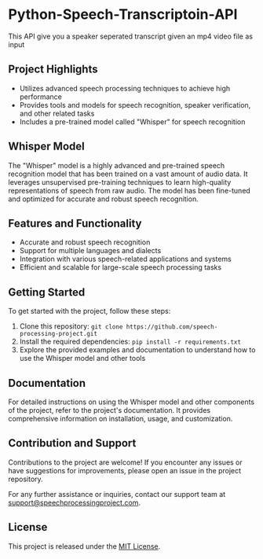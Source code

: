 # Python-Speech-Transcriptoin-API
This API give you a speaker seperated transcript given an mp4 video file as input

## Project Highlights

- Utilizes advanced speech processing techniques to achieve high performance
- Provides tools and models for speech recognition, speaker verification, and other related tasks
- Includes a pre-trained model called "Whisper" for speech recognition

## Whisper Model

The "Whisper" model is a highly advanced and pre-trained speech recognition model that has been trained on a vast amount of audio data. It leverages unsupervised pre-training techniques to learn high-quality representations of speech from raw audio. The model has been fine-tuned and optimized for accurate and robust speech recognition.

## Features and Functionality

- Accurate and robust speech recognition
- Support for multiple languages and dialects
- Integration with various speech-related applications and systems
- Efficient and scalable for large-scale speech processing tasks

## Getting Started

To get started with the project, follow these steps:

1. Clone this repository: `git clone https://github.com/speech-processing-project.git`
2. Install the required dependencies: `pip install -r requirements.txt`
3. Explore the provided examples and documentation to understand how to use the Whisper model and other tools

## Documentation

For detailed instructions on using the Whisper model and other components of the project, refer to the project's documentation. It provides comprehensive information on installation, usage, and customization.

## Contribution and Support

Contributions to the project are welcome! If you encounter any issues or have suggestions for improvements, please open an issue in the project repository.

For any further assistance or inquiries, contact our support team at support@speechprocessingproject.com.

## License

This project is released under the [MIT License](LICENSE).

